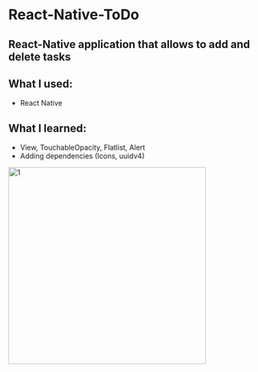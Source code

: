 # React-Native-ToDo

## React-Native application that allows to add and delete tasks

## What I used: 
- React Native

## What I learned: 
- View, TouchableOpacity, Flatlist, Alert
- Adding dependencies (Icons, uuidv4) 

<img width="394" alt="1" src="https://user-images.githubusercontent.com/98649599/168295580-add513cb-a506-47db-a4b3-96ed591267c3.png">
